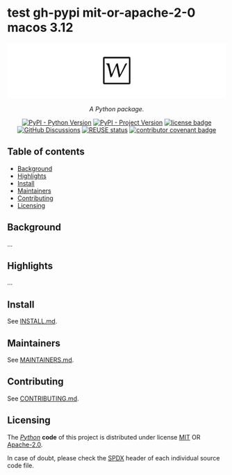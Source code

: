 <!--
SPDX-FileCopyrightText: © 2025 Romain Brault <mail@romainbrault.com>

SPDX-License-Identifier: MIT OR Apache-2.0
-->

# test gh-pypi mit-or-apache-2-0 macos 3.12

![test gh-pypi mit-or-apache-2-0 macos 3.12 banner](docs/_static/banner.svg)
<div align="center">
    <p>
        <em>
            A Python package.
        </em>
    </p>
    <p>
        <a href="https://www.python.org"><img alt="PyPI - Python Version" src="https://img.shields.io/pypi/pyversions/test-gh-pypi-mit-or-apache-2-0-macos-312.svg?logo=Python&logoColor=ffd43b"/></a>
        <a href="https://pypi.org/project/test-gh-pypi-mit-or-apache-2-0-macos-312"><img alt="PyPI - Project Version" src="https://img.shields.io/pypi/v/test-gh-pypi-mit-or-apache-2-0-macos-312.svg?logo=PyPI&logoColor=ffd43b"/></a>
        <a href="https://spdx.org/licenses"><img alt="license badge" src="https://img.shields.io/badge/📝_License-MIT OR Apache--2.0-4CAF50.svg"/></a>
        <a href="https://github.com/whiteprints-tests/test-gh-pypi-mit-or-apache-2-0-macos-312/discussions"><img alt="GitHub Discussions" src="https://img.shields.io/github/discussions/whiteprints-tests/test-gh-pypi-mit-or-apache-2-0-macos-312.svg?logo=GitHub"></a>
        <a href="https://api.reuse.software/info/github.com/whiteprints-tests/test-gh-pypi-mit-or-apache-2-0-macos-312"><img alt="REUSE status" src="https://api.reuse.software/badge/github.com/whiteprints-tests/test-gh-pypi-mit-or-apache-2-0-macos-312"/></a>
        <a href="https://www.contributor-covenant.org/version/2/1/code_of_conduct/"><img alt="contributor covenant badge" src="https://img.shields.io/badge/Contributor_Covenant-2.1-4BAAAA.svg?logo=contributorcovenant"/></a>
    </p>
</div>

## Table of contents

- [Background](#background)
- [Highlights](#highlights)
- [Install](#install)
- [Maintainers](#maintainers)
- [Contributing](#contributing)
- [Licensing](#licensing)

## Background

...

## Highlights

...

## Install

See [INSTALL.md](INSTALL.md).

## Maintainers

See [MAINTAINERS.md](MAINTAINERS.md).

## Contributing

See [CONTRIBUTING.md](CONTRIBUTING.md).

## Licensing

The _[Python]_ **code** of this project is distributed under license [MIT](https://spdx.org/licenses/MIT) OR [Apache-2.0](https://spdx.org/licenses/Apache-2.0).

In case of doubt, please check the [SPDX] header of each individual source code file.

[Python]: https://www.python.org/
[SPDX]: https://spdx.dev/
[REUSE]: https://reuse.software/
